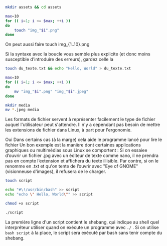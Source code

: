 ```sh  
mkdir assets && cd assets
```

```sh
max=10
for (( i=1; i <= $max; ++i ))
do
    touch "img_"$i".png"
done

```
On peut aussi faire
touch img_{1..10}.png

Si la syntaxe avec la boucle vous semble plus explicite (et donc moins susceptible d'introduire des erreurs), gardez celle la

```sh
touch du_texte.txt && echo "Hello, World" > du_texte.txt
```

```sh
max=10
for (( i=1; i <= $max; ++i ))
do
    mv "img_"$i".png" "img_"$i".jpeg"
done

```

```sh
mkdir media
mv *.jpeg media
```

Les formats de fichier servent à représenter facilement le type de fichier auquel l'utilisateur peut s'attendre. Il n'y a cependant pas besoin de mettre les extensions de fichier dans Linux, à part pour l'ergonomie.

Oui
Dans certains cas (à la marge) cela aide le programme lancé pour lire le fichier
Un bon exemple est la manière dont certaines applications graphiques ou multimédias sous Linux se comportent :
Si on essaiee d’ouvrir un fichier .jpg avec un éditeur de texte comme nano, il ne prendra pas en compte l’extension et affichera du texte illisible.
Par contre, si on le renomme en .txt et qu'on tente de l’ouvrir avec "Eye of GNOME" (visionneuse d'images), il refusera de le charger.

```sh
touch script

echo "#\!/usr/bin/bash" >> script
echo "echo \" Hello, World\"" >> script

chmod +x script

./script
```

La première ligne d'un script contient le shebang, qui indique au shell quel interpréteur utiliser quand on exécute un programme avec `./` .
Si on utilise ``bash script`` à la place, le script sera exécuté par bash sans tenir compte du shebang. 
